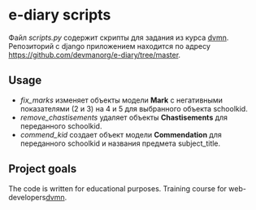 # e-diary scripts

Файл *scripts.py* содержит скрипты для задания из курса [dvmn](https://dvmn.org).
Репозиторий с django приложением находится по адресу https://github.com/devmanorg/e-diary/tree/master.

## Usage
* *fix_marks* изменяет объекты модели **Mark** с негативными показателями (2 и 3) на 4 и 5 для выбранного объекта schoolkid.
* *remove_chastisements* удаляет объекты  **Chastisements** для переданного schoolkid.
*  *commend_kid* создает объект модели **Commendation** для переданного schoolkid и названия предмета subject_title.

## Project goals
The code is written for educational purposes. 
Training course for web-developers[dvmn](https://dvmn.org).